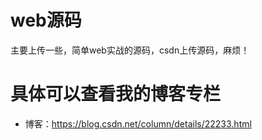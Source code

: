﻿# web源码
主要上传一些，简单web实战的源码，csdn上传源码，麻烦！

# 具体可以查看我的博客专栏
* 博客：https://blog.csdn.net/column/details/22233.html